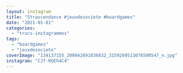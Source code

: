 ```yaml
---
layout: instagram
title: "Strascendance #jeuxdesociete #boardgames"
date: "2021-01-01"
categories: 
  - "trucs-instagrammes"
tags: 
  - "boardgames"
  - "jeuxdesociete"
coverImage: "134137155_200042691836832_3159269513076500547_n.jpg"
instagram: "CJf-RQEh4C4"
---
```


